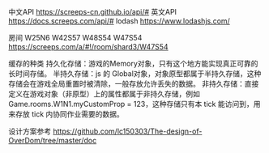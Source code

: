 
中文API
https://screeps-cn.github.io/api/#
英文API
https://docs.screeps.com/api/#
lodash
https://www.lodashjs.com/

房间 W25N6  W42S57 W48S54 W47S54
https://screeps.com/a/#!/room/shard3/W47S54

缓存的种类
持久化存储：游戏的Memory对象，只有这个地方能实现真正可靠的长时间存储。
半持久存储：js 的 Global对象，对象原型都属于半持久存储，这种存储会在游戏全局重置时被清除，一般存放允许丢失的数据。
非持久存储：直接定义在游戏对象（非原型）上的属性都属于非持久存储，例如Game.rooms.W1N1.myCustomProp = 123，这种存储只有本 tick 能访问到，用来存放 tick 内协同作业需要的数据。

设计方案参考
https://github.com/lc150303/The-design-of-OverDom/tree/master/doc